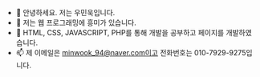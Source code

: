 - 👋 안녕하세요. 저는 우민욱입니다.
- 👀 저는 웹 프로그래밍에 흥미가 있습니다.
- 🌱 HTML, CSS, JAVASCRIPT, PHP를 통해 개발을 공부하고 페이지를 개발하였습니다.
- 📫 제 이메일은 minwook_94@naver.com이고 전화번호는 010-7929-9275입니다.
